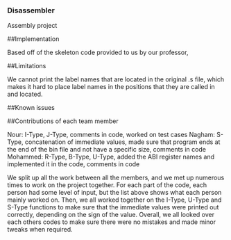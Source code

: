 ### Disassembler
Assembly project

##Implementation

Based off of the skeleton code provided to us by our professor, 

##Limitations

We cannot print the label names that are located in the original .s file, which makes it hard to place label names in the positions that they are called in and located.

##Known issues


##Contributions of each team member

Nour: I-Type, J-Type, comments in code, worked on test cases
Nagham: S-Type, concatenation of immediate values, made sure that program ends at the end of the bin file and not have a specific size, comments in code
Mohammed: R-Type, B-Type, U-Type, added the ABI register names and implemented it in the code, comments in code

We split up all the work between all the members, and we met up numerous times to work on the project together. For each part of the code, each person had some level of input, but the list above shows what each person mainly worked on. Then, we all worked together on the I-Type, U-Type and S-Type functions to make sure that the immediate values were printed out correctly, depending on the sign of the value. Overall, we all looked over each others codes to make sure there were no mistakes and made minor tweaks when required.
